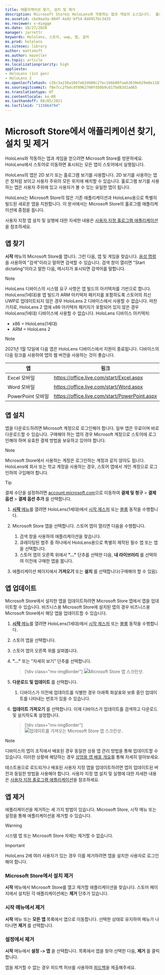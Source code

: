 ```yaml
---
title: 애플리케이션 찾기, 설치 및 제거
description: Microsoft Store는 HoloLens와 작동하는 앱과 게임의 소스입니다.  홀로그램 앱을 찾고, 설치하고, 제거하는 방법에 대해 자세히 알아봅니다.
ms.assetid: cbe9aa3a-884f-4a92-bf54-8d4917bc3435
ms.reviewer: v-miegge
ms.date: 10/27/2020
manager: jarrettr
keywords: Hololens, 스토어, uwp, 앱, 설치
ms.prod: hololens
ms.sitesec: library
author: mattzmsft
ms.author: mazeller
ms.topic: article
ms.localizationpriority: high
appliesto:
- HoloLens (1st gen)
- HoloLens 2
ms.openlocfilehash: c26c3a236a1047e62d480c27ec1bbb09faa63630eb29e0e1103546842d6a76d3
ms.sourcegitcommit: f8e7cc2fbdcdf8962700fd50b9c017bd83d1ad65
ms.translationtype: HT
ms.contentlocale: ko-KR
ms.lasthandoff: 08/05/2021
ms.locfileid: "115664794"
---
```

# <a name="find-install-and-uninstall-applications-from-the-microsoft-store"></a>Microsoft Store에서 애플리케이션 찾기, 설치 및 제거

HoloLens와 작동하는 앱과 게임을 얻으려면 Microsoft Store를 방문하세요. HoloLens에서 스토어로 이동하면 표시되는 모든 앱이 스토어에서 실행됩니다.

HoloLens의 앱은 2D 보기 또는 홀로그램 보기를 사용합니다. 2D 보기를 사용하는 앱은 창처럼 보이고 사용자 주위의 모든 위치에 배치할 수 있습니다. 홀로그램 보기를 사용하는 앱은 사용자 주위에 있고 사용자가 볼 수 있는 유일한 앱이 됩니다.

HoloLens는 Microsoft Store의 많은 기존 애플리케이션과 HoloLens용으로 특별히 빌드된 새로운 앱을 지원합니다.  이 문서에서는 Microsoft Store의 홀로그램 애플리케이션에 중점을 둡니다.

사용자 지정 앱 설치 및 실행에 대한 자세한 내용은 [사용자 지정 홀로그램 애플리케이션](holographic-custom-apps.md)을 참조하세요.

## <a name="find-apps"></a>앱 찾기

**시작** 메뉴의 Microsoft Store를 엽니다. 그런 다음, 앱 및 게임을 찾습니다. [음성 명령](hololens-cortana.md)을 사용하여 "검색"이라고 말하면 검색할 수 있습니다. 검색 창이 열리면 "Start dictating"이라고 말한 다음, 메시지가 표시되면 검색어를 말합니다.

> [!NOTE]
> HoloLens 디바이스의 시스템 요구 사항은 앱 빌드의 아키텍처를 기반으로 합니다. HoloLens(1세대)용 앱 빌드가 ARM 아키텍처 패키지를 포함하도록 스토어의 최신 UWP로 업데이트되지 않은 경우 HoloLens 2 디바이스에서 사용할 수 없습니다. 마찬가지로, HoloLens 2 앱에 x86 아키텍처 패키지가 포함되어 있지 않은 경우 HoloLens(1세대) 디바이스에 사용할 수 없습니다. HoloLens 디바이스 아키텍처:
> - x86 = HoloLens(1세대)
> - ARM = HoloLens 2

> [!NOTE]
> 2021년 1월 12일에 다음 앱은 HoloLens 디바이스에서 지원이 종료됩니다. 디바이스의 다음 링크를 사용하여 앱의 웹 버전을 사용하는 것이 좋습니다.

| 앱        | 링크                                          |
|------------|-----------------------------------------------|
| Excel 모바일      | https://office.live.com/start/Excel.aspx      |
| Word 모바일       | https://office.live.com/start/Word.aspx       |
| PowerPoint 모바일 | https://office.live.com/start/PowerPoint.aspx |

## <a name="install-apps"></a>앱 설치

앱을 다운로드하려면 Microsoft 계정으로 로그인해야 합니다. 일부 앱은 무료이며 바로 다운로드할 수 있습니다. 구매해야 하는 앱의 경우 Microsoft 계정으로 스토어에 로그인해야 하며 유효한 결제 방법을 보유하고 있어야 합니다.

> [!NOTE]
> Microsoft Store에서 사용하는 계정은 로그인하는 계정과 같지 않아도 됩니다. HoloLens에 회사 또는 학교 계정을 사용하는 경우, 스토어 앱에서 개인 계정으로 로그인하여 구입해야 합니다.

> [!TIP]
> 결제 수단을 설정하려면 [account.microsoft.com](https://account.microsoft.com/)으로 이동하여 **결제 및 청구** > **결제 옵션** > **결제 옵션 추가** 를 선택합니다.

1. [**시작** 메뉴](holographic-home.md)를 열려면 HoloLens(1세대)에서 [시작 제스처](/hololens/hololens2-basic-usage#start-gesture) 또는 [블룸](hololens1-basic-usage.md) 동작을 수행합니다.

1. Microsoft Store 앱을 선택합니다. 스토어 앱이 열리면 다음을 수행합니다.
   1. 검색 창을 사용하여 애플리케이션을 찾습니다. 
   1. 큐레이팅된 범주 중 하나에서 HoloLens용으로 특별히 제작된 필수 앱 또는 앱을 선택합니다.
   1. 스토어 앱의 오른쪽 위에서 **"..."** 단추를 선택한 다음, **내 라이브러리** 를 선택하여 이전에 구매한 앱을 봅니다.

1. 애플리케이션 페이지에서 **가져오기** 또는 **설치** 를 선택합니다(구매해야 할 수 있음).

## <a name="update-apps"></a>앱 업데이트

Microsoft Store에서 설치한 앱을 업데이트하려면 Microsoft Store 앱에서 앱을 업데이트할 수 있습니다. 비즈니스용 Microsoft Store에 설치된 앱의 경우 비즈니스용 Microsoft Store에서 해당 앱을 업데이트할 수 있습니다. 

1. [**시작** 메뉴](holographic-home.md)를 열려면 HoloLens(1세대)에서 [시작 제스처](/hololens/hololens2-basic-usage#start-gesture) 또는 [블룸](hololens1-basic-usage.md) 동작을 수행합니다.

1. 스토어 앱을 선택합니다.

1. 스토어 앱의 오른쪽 위를 살펴봅니다. 

1. **"..."** 또는 "자세히 보기" 단추를 선택합니다.

   > [!div class="mx-imgBorder"]
   > ![Microsoft Store 앱 스크린샷.](images/store-update-1.png)

1. **다운로드 및 업데이트** 를 선택합니다.
    1. 디바이스가 이전에 업데이트를 식별한 경우 아래쪽 화살표와 보류 중인 업데이트를 나타내는 번호가 있을 수 있습니다.

1. **업데이트 가져오기** 를 선택합니다. 이제 디바이스가 업데이트를 검색하고 다운로드 및 설치하도록 설정합니다. 
 
   > [!div class="mx-imgBorder"]
   > ![업데이트를 가져오는 Microsoft Store 앱 스크린샷..](images/store-update-2.png.jpg)

> [!NOTE]
> 디바이스의 앱이 조직에서 배포된 경우 동일한 상용 앱 관리 방법을 통해 업데이트할 수 있습니다. 이러한 상황에 해당하는 경우 [상업용 앱 배포 개요](app-deploy-overview.md)를 통해 자세히 알아보세요.
>
> 테스트용으로 로드되거나 배포된 사용자 지정 앱을 업데이트하려면 앱의 업데이트된 버전과 동일한 방법을 사용해야 합니다. 사용자 지정 앱 설치 및 실행에 대한 자세한 내용은 [사용자 지정 홀로그램 애플리케이션](holographic-custom-apps.md)을 참조하세요.

## <a name="uninstall-apps"></a>앱 제거

애플리케이션을 제거하는 세 가지 방법이 있습니다. Microsoft Store, 시작 메뉴 또는 설정을 통해 애플리케이션을 제거할 수 있습니다. 

> [!WARNING]
> 시스템 앱 또는 Microsoft Store 자체는 제거할 수 없습니다.

> [!IMPORTANT]
> HoloLens 2에 여러 사용자가 있는 경우 이를 제거하려면 앱을 설치한 사용자로 로그인해야 합니다. 

### <a name="uninstall-from-the-microsoft-store"></a>Microsoft Store에서 설치 제거

**시작** 메뉴에서 Microsoft Store를 열고 제거할 애플리케이션을 찾습니다.  스토어 페이지에서 설치된 각 애플리케이션에는 **제거** 단추가 있습니다.

### <a name="uninstall-from-the-start-menu"></a>시작 메뉴에서 제거

**시작** 메뉴 또는 **모든 앱** 목록에서 앱으로 이동합니다. 선택한 상태로 유지하여 메뉴가 나타나면 **제거** 를 선택합니다.

### <a name="uninstall-from-settings"></a>설정에서 제거
**시작** 메뉴에서 **설정 -> 앱** 을 선택합니다. 목록에서 앱을 찾아 선택한 다음, **제거** 를 클릭합니다.

앱을 제거할 수 없는 경우 피드백 허브를 사용하여 [피드백](/hololens/hololens-feedback)을 제출해주세요.
